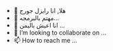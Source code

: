 - 👋 هلا, انا رايزل جورج
- 👀 مهتم بالبرمجه...
- 🌱 انا اعيش باليمن ...
- 💞️ I’m looking to collaborate on ...
- 📫 How to reach me ...

<!---
Raizel-2023/Raizel-2023 is a ✨ special ✨ repository because its `README.md` (this file) appears on your GitHub profile.
You can click the Preview link to take a look at your changes.
--->
